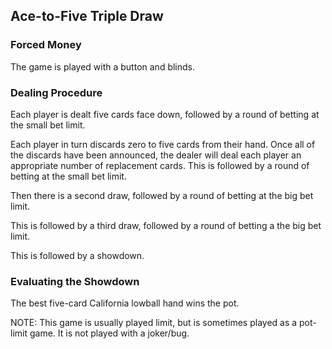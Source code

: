 Ace-to-Five Triple Draw
-----------------------

### Forced Money
The game is played with a button and blinds.

### Dealing Procedure

Each player is dealt five cards face down, followed by a round of betting at the
small bet limit.

Each player in turn discards zero to five cards from their hand. Once all of the
discards have been announced, the dealer will deal each player an appropriate
number of replacement cards. This is followed by a round of betting at the small
bet limit.

Then there is a second draw, followed by a round of betting at the big bet limit.

This is followed by a third draw, followed by a round of betting a the big bet limit.

This is followed by a showdown.

### Evaluating the Showdown

The best five-card California lowball hand wins the pot.

NOTE: This game is usually played limit, but is sometimes played as a pot-limit
game. It is not played with a joker/bug.
